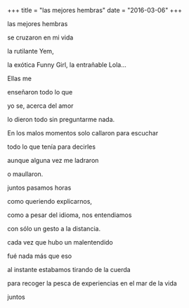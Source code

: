 +++
title = "las mejores hembras"
date = "2016-03-06"
+++

las mejores hembras

se cruzaron en mi vida

la rutilante Yem,

la exótica Funny Girl, la entrañable Lola...



Ellas me

enseñaron todo lo que

yo se, acerca del amor

lo dieron todo sin preguntarme nada.



En los malos momentos solo callaron para escuchar

todo lo que tenía para decirles

aunque alguna vez me ladraron

 o maullaron.



juntos pasamos horas

como queriendo explicarnos,

como a pesar del idioma,  nos entendiamos

con sólo un gesto a la distancia.



cada vez que hubo un malentendido

fué nada más que eso

al instante estabamos tirando de la cuerda

para recoger la pesca de experiencias en el mar de la vida

juntos